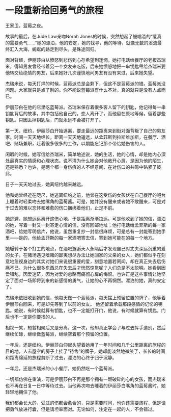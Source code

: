 # 一段重新拾回勇气的旅程

王家卫，蓝莓之夜。

故事的最后，在Jude Law亲吻Norah Jones的时候，突然想起了被唱滥的“爱真的需要勇气……”她的漂泊，他的安定，她的找寻，他的等待，就像无数的溪流最终汇入大海，蜿蜒的路走到尽头，是殊途同归。

面对背叛，伊丽莎白从愤怒到悲伤到心存希望到迷惘，她打电话给餐厅的老板杰瑞米，得知男友曾经带着另一个女友来吃饭，后来她愤怒地把一串钥匙甩给杰瑞米要他转交给绝情的男友，后来她好几次谨慎地问男友有没有来过，后来她失望。 

杰瑞米说，每天打烊的时候，蓝莓派总是会剩下，但这不是蓝莓派的错。蓝莓派没问题。大家就只是点了别的。你不能说蓝莓派有什么不对。真的就只是没有人点而已。 

伊丽莎白在他的店里吃蓝莓派。杰瑞米保存着很多客人留下的钥匙，他记得每一串钥匙背后的故事，其中包括他自己的。恋人离开了，而他留在原地等候，留着那些钥匙。只因丢掉钥匙后，门就永远不会被打开了。 

第一天，纽约，伊丽莎白开始逃离，要走最远的距离来到街对面背叛了自己的男友家。时间一天天地绵长，距离一天天地遥远，从孟菲斯到拉斯维加斯，在餐厅、酒吧、赌场兼职，赶着很多很多的工作，以期能忘记那个带给她伤害的人。 

闲暇的时候，她写信给杰瑞米，简单地述说，她的生活，她的心情，却是她内心深处最真实的情感和心理状态。说不清为什么她会对他敞开心扉，是因为他的陌生，还是熟悉？也许，是两个都一身伤痕的人不经意间，在对伤口的共鸣中贴紧了彼此。 

日子一天天地过去，她离纽约越来越远。 

他和她曾经近在咫尺，她逃离纽约之前，他曾在这受伤的女孩伏在自己餐厅的吧台上睡着时轻柔吻去她嘴角的蓝莓酱。可是，她并没有醒来或者她不敢醒来，可是对于过去的难以忘怀和难愈的伤口捆绑着他们，止足不前。 

她逃避，她想远远离开这伤心地，于是距离渐渐拉远。可是他收到了她的信，漂泊的她，写着一封又一封寄走心情的信，没有回邮地址；他打电话给孟菲斯的每一家酒吧，给她写明信片，他说，虽然重复抄一封信很麻烦，可是总有一封能寄到她手里——是的，他给孟菲斯的每一家酒吧寄去信，寄到她可能在的每一个地方。 

她辗转于各个打工的地点，在酒吧邂逅天人永隔后才发现自己对丈夫深远沉重的爱的女子，在赌场遇见嗜赌的鄙夷想尽办法让她回家的父亲的女人，她们都似乎在刻意地忽视身边的其实对她们来说很重要的爱，刻意地置若罔闻，却在真正失去后伤痛不已。为什么很多东西总在失去后才恍然惊觉呢？人们总是不太聪明。她看到因爱错乱，因爱迷茫，因为对爱的忽略而痛彻心扉的悔恨。也许正是这些事情让她坚定了面对一场即将到来的新感情的勇气，让她的心不再惘然。漂泊的她，真的安定了。 

杰瑞米依旧收到她的信，他每天做一个蓝莓派，每天摆上预留位置的牌子，他等着伊丽莎白回来，可是却先等到了以前的女友。 
他还留着承载那段感情的记忆的钥匙。她说，有时候就算有钥匙，也不一定能打开门，他说，有时候就算有钥匙，门后也不一定是你要找的人。 

相视一笑，短暂相聚后又是分离，这一次，他却真正学会了与过去挥手道别，然后继续忙碌，继续做蓝莓派，继续空着那个预留的位置。 

一年后，还是纽约。伊丽莎白仰起头望着她用了一年时间和几千公里距离的旅程的目的地，人去屋空的房子上挂了“待售”的牌子，她却能淡然地微笑了，长长的时间和距离绵延的旅程剪断了过去，漂泊的心终于归于沉静。 

一年后，还是杰瑞米的小小餐厅，她仍然吃一个蓝莓派。 

一切都仿佛在重演，可是伊丽莎白不再是那个拥有一颗破碎的心的女孩，而杰瑞米也不再在日复一日中等待过去。当他再次吻去睡着的伊丽莎白嘴角的蓝莓酱时，她轻轻地拥住了他。 

我们都会长大的，受过的伤都会愈合的，只是需要时间，也许还需要旅程，但是请把勇气放进行囊，但是请坦率面对。无论如何，注定在一起的人，不会错过。
